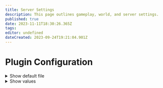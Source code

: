 ```yaml
---
title: Server Settings
description: This page outlines gameplay, world, and server settings.
published: true
date: 2023-11-11T18:30:26.365Z
tags: 
editor: undefined
dateCreated: 2023-09-24T19:21:04.901Z
---
```


# Plugin Configuration

<details>
  <summary> Show default file </summary>
  
```yaml
---
prefix: "&9&lIridiumSkyblock &8»"
updateChecks: true
dateTimeFormat: "EEEE, MMMM dd HH:mm:ss"
numberFormatter:
  numberAbbreviationDecimalPlaces: 2
  thousandAbbreviation: "K"
  millionAbbreviation: "M"
  billionAbbreviation: "B"
  trillionAbbreviation: "T"
  displayNumberAbbreviations: true
createRequiresName: false
preventTntGriefing: true
patreonMessage: true
minTeamNameLength: 3
maxTeamNameLength: 20
recalculateInterval: 5
forceRecalculateInterval: 1
userRanks:
  1:
    name: "Member"
    item:
      material: "STONE_AXE"
      amount: 1
      displayName: "&9&lMember"
      headData: null
      headOwner: null
      headOwnerUUID: null
      model: null
      lore: []
      slot: 12
  2:
    name: "Moderator"
    item:
      material: "IRON_AXE"
      amount: 1
      displayName: "&5&lModerator"
      headData: null
      headOwner: null
      headOwnerUUID: null
      model: null
      lore: []
      slot: 13
  3:
    name: "CoOwner"
    item:
      material: "GOLDEN_AXE"
      amount: 1
      displayName: "&2&lCoOwner"
      headData: null
      headOwner: null
      headOwnerUUID: null
      model: null
      lore: []
      slot: 14
visitor:
  name: "Visitor"
  item:
    material: "WOODEN_AXE"
    amount: 1
    displayName: "&7&lVisitor"
    headData: null
    headOwner: null
    headOwnerUUID: null
    model: null
    lore: []
    slot: 11
owner:
  name: "Owner"
  item:
    material: "DIAMOND_AXE"
    amount: 1
    displayName: "&c&lOwner"
    headData: null
    headOwner: null
    headOwnerUUID: null
    model: null
    lore: []
    slot: 15
teamInfoTitle: "&8[ &9&l%island_name% &8]"
teamInfoTitleFiller: "&8&m "
teamInfo:
- "&9Description: &7%island_description%"
- "&9Level: &7%island_level% (#%island_experience_rank%)"
- "&9Value: &7%island_value% (#%island_value_rank%)"
- "&9Online Members (%island_members_online_count%/%island_members_count%): &7%island_members_online%"
- "&9Offline Members (%island_members_offline_count%/%island_members_count%): &7%island_members_offline%"
noneChatAlias:
- "n"
- "none"
teamChatAlias:
- "i"
- "island"
teamTopSlots:
  1: 14
  2: 22
  3: 23
  4: 24
  5: 30
  6: 31
  7: 32
  8: 33
  9: 34
teamWarpSlots:
  1: 9
  2: 11
  3: 13
  4: 15
  5: 17
levelRewards:
  1:
    item:
      material: "EXPERIENCE_BOTTLE"
      amount: 1
      displayName: "&9&lLevel %island_level% Reward"
      headData: null
      headOwner: null
      headOwnerUUID: null
      model: null
      lore:
      - "&7Island Level %island_level% Rewards:"
      - "&9&l* &91000 Money"
      - "&9&l* &95 Island Crystals"
      - ""
      - "&9&l[!] &9Left click to redeem"
      slot: null
    commands: []
    money: 0.0
    bankRewards:
      Crystals: 5.0
    experience: 200
    teamExperience: 0
    sound: "ENTITY_PLAYER_LEVELUP"
  5:
    item:
      material: "EXPERIENCE_BOTTLE"
      amount: 1
      displayName: "&9&lLevel %island_level% Reward"
      headData: null
      headOwner: null
      headOwnerUUID: null
      model: null
      lore:
      - "&7Island Level %island_level% Rewards:"
      - "&9&l* &910000 Money"
      - "&9&l* &910 Island Crystals"
      - ""
      - "&9&l[!] &9Left click to redeem"
      slot: null
    commands: []
    money: 0.0
    bankRewards:
      Crystals: 10.0
    experience: 2000
    teamExperience: 0
    sound: "ENTITY_PLAYER_LEVELUP"
whitelistedWorlds: []
islandCreateTitle: "&9&lIsland Created"
islandCreateSubTitle: "&7IridiumSkyblock by Peaches_MLG"
defaultDescription: "Default island description :c"
worldName: "IridiumSkyblock"
spawnWorldName: "world"
islandTitleTop: "&9%island_name%"
islandTitleBottom: "&7%island_description%"
paster: "worldedit"
obsidianBucket: true
netherOnlyGenerator: false
endPortalPick: true
removeIslandBlocksOnDelete: false
clearInventoryOnRegen: false
clearEnderChestOnRegen: false
allowPvPOnIslands: false
distance: 151
netherUnlockLevel: 10
endUnlockLevel: 20
pasterDelayInTick: 1
pasterLimitPerTick: 10
islandCrystal:
  material: "NETHER_STAR"
  amount: 1
  displayName: "&9*** &9&lIsland Crystal &9***"
  headData: null
  headOwner: null
  headOwnerUUID: null
  model: null
  lore:
  - ""
  - "&9%amount% Island Crystals"
  - "&9&l[!] &9Right-Click to Redeem"
  slot: null
enabledWorlds:
  NORMAL: true
  NETHER: true
  THE_END: true
defaultBorderColor: "BLUE"
enabledBorders:
  BLUE: true
  RED: true
  GREEN: true
  "OFF": true
```

</details>

<details>
  <summary> Show values </summary>
  
- *prefix*: ^[String]^ The plugin's command prefix.
- *updateChecks*: ^[boolean]^ Whether the plugin will check for updates or not.
- *dateTimeFormat*: ^[String]^ The time format used for timed events, like boosters.
---
- *numberFormatter*: ^[Object]^ How numbers will be formatted for larger values.
  - *numberAbbreviationDecimalPlaces*: ^[int]^ How many decimal places a number will have.
  - *thousandAbbreviation*: ^[String]^ The character to represent a thousand.
  - *millionAbbreviation*: ^[String]^ The character to represent a million.
  - *billionAbbreviation*: ^[String]^ The character to represent a billion.
  - *trillionAbbreviation*: ^[String]^ The character to represent a trillion.
---
- *createRequiresName*: ^[boolean]^ Whether an island requires a player submitted name to be created.
- *preventTntGriefing*: ^[boolean]^ Whether to allow TNT griefing.
- *patreonMessage*: ^[boolean]^ Whether to show the patreon message to administrators.
- *minTeamNameLength*: ^[int]^ The minimum length for a team's name.
- *maxTeamNameLength*: ^[int]^ The maximum length for a team's name.
- *recalculateInterval*: ^[int]^ How often the plugin will refresh placeholders and island scores in seconds.
- *forceRecalculateInterval*: ^[int]^ How often manual recalculation can be done in seconds.
---
- *userRank*: ^[Object]^ User ranks and how they're defined.
  - *rankNumber*: ^[int]^ The rank level of the defined rank. (Can be either visitor or owner as well).
    - *name*: ^[String]^ The name of the rank.
    - *item*: ^[Object]^ The item category that determines how the permission shows up in `/is permissions`. For more information, please see our [Inventory & Menus](https://docs.iridiumdevelopment.net/en/Inventory) page.
---
- *teamInfoTitle*: ^[String]^ The title of the island shown to the player on entering.
- *teamInfoTitleFiller*: ^[String]^
- *teamInfo*: ^[String]^ The data shown to the player for the current island.
- *noneChatAlias*: ^[String]^ The chat alias to toggle island chat off.
- *teamChatAlias*: ^[String]^ The chat alias to toggle island chat on.
---
- *teamTopSlots*: ^[Object]^ What slots the leaderboard will use.
  - *topRank*: ^[in]^ The slot that the specified top rank will be displayed on.
---
- *teamWarpSlots*: ^[Object]^ What slots the islad warps will use.
  - *warpNumber*: ^[int]^ The slot that the specified warp number will be displayed on.
---  
- *levelRewards*: ^[Object]^ Level rewards configuration.
  - *level*: ^[Object]^ The level to configure.
    - *item*: ^[Object]^ The item category that determines how the permission shows up in `/is permissions`. For more information, please see our [Inventory & Menus](https://docs.iridiumdevelopment.net/en/Inventory) page.
    - *commands*: ^[String[]]^ The command(s) to run on level reward acceptance.
    - *money*: ^[double]^ The Vault currency to be added to the player's balance.
    
    - *bankRewards*: ^[List<BankItem>]^ The list of bankItems to be added to the player's island's bank.
      - *Crystals*: ^[double]^ The amount of Crystals to be added to the bank.
      - *money*: ^[double]^ The amount of Vault currency to be added to the bank.
      - *experience*: ^[double]^ The amount of experience to be added to the bank.
    - *experience*: ^[double]^ The amount of experience to be given to the player.
    - *teamExperience*: ^[double]^ The amount of experience the player's island will receive.
    - *sound*: ^[enum]^ The sound to play on levelup.
---
- *whiteListedWorlds*: ^[String[]]^ Worlds to allow missions to be completed in.
- *islandCreateTitle*: ^[String]^ The title shown when an island is created.
- *islandCreateSubTitle*: ^[String]^ The subtitle shown when an island is created.
- *defaultDescription*: ^[String]^ The default island description.
---
- *worldName*: ^[String]^ The name of the skyblock world.
- *spawWorldName*: ^[String]^ The name of the world players will spawn in initially.
- *islandTitleTop*: ^[String]^ The title shown at the top when a player enters an island.
- *islandTitleBottom*: ^[String]^ The title shown at the bottom when a player enters an island.
- *paster*: ^[String]^ The type of schematic pasting system to use. See our [Schematics](https://docs.iridiumdevelopment.net/en/Schematics) page for more details.
- *obsidianBucket*: ^[boolean]^ Whether clicking on obsidian with an emtpy bucket will return it to the player's inventory as a lava bucket.
- *endPortalPick*: ^[boolean]^ Whether shift and left-clicking an end portal frame block with any pickaxe will return it to the player's inventory.
- *removeIslandBlocksOnDelete*: ^[boolean]^ Whether the physical island will be deleted when an island is deleted.
- *clearInventoryOnRegen*: ^[boolean]^ Whether using ``/is regen`` will clear the player's inventory.
- *clearEnderChestOnRegen*: ^[boolean]^ Whether using ``/is regen`` will clear the player's ender chest.
- *allowPvPOnIslands*: ^[boolean]^ Whether to allow PvP on islands.
- *distance*: ^[int]^ The distance in blocks between islands.
- *netherUnlockLevel*: ^[int]^ The island level required to access the Nether.
- *endUnlockLevel*: ^[int]^ The island level required to access the End.
- *pasterDelayInTick*: ^[int]^ The delay of the schematics paster in ticks.
- *pasterLimitPerTick*: ^[int]^ The limit of the schematics paster per tick.
---
- *islandCrystal*: ^[Object]^ The Island Crystal's configuration.
  - *material*: ^[XMaterial]^ The item to represent the crystal.
  - *amount*: ^[int]^ How many of said item for reprsenting the crystal.
  - *displayName*: ^[String]^ The name of the crystal.
  - *headData*: ^[String]^ The data for the player skull representing the crystal.
  - *headOwner*: ^[String]^ The username of the player head owner.
  - *headOwnerUUID*: ^[String]^ The UUID of the player head owner.
  - *model*: ^[String]^ The model data for the item.
  - *lore*: ^[String]^ The tooltip shown to players on the crystal.
  - *slot*: ^[int]^ The slot for the crystal.
---
- *enabledWorlds*: ^[Object]^ The worlds allowed to generate for skyblock.
  - *dimension*: ^[boolean]^ Whether the plugin will generate a world in that dimension.
---
- *defaultBorderColor*: ^[String]^ The default color of the island border.
- *enabledBorders*: ^[Object]^ The enabled borders for islands.
  - *color*: ^[boolean]^ Whether the color is permitted for the island border.
</details>